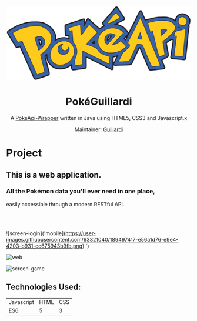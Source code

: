 <!--suppress HtmlDeprecatedAttribute -->
<br/>

<div align="center">
	<img height="200" src="https://raw.githubusercontent.com/PokeAPI/media/master/logo/pokeapi.svg?sanitize=true" alt="PokeAPI">
    <h1>PokéGuillardi</h1>
    <p>
        A <a href="https://pokeapi.co/">PokéApi-Wrapper</a> written in Java using HTML5, CSS3 and Javascript.x</a>
    </p>
    <p>
        Maintainer: <a href="https://github.com/pascalklassen">Guillardi</a>
    </p>
</div>



# Project

## This is a web application.

### All the Pokémon data you'll ever need in one place,
easily accessible through a modern RESTful API.

<br>


<br>

![screen-login]('mobile](https://user-images.githubusercontent.com/63321040/189497417-e56a1d76-e9e4-4203-b931-cc675943b9fb.png)
')

![web](https://user-images.githubusercontent.com/63321040/189497459-24c89ff2-5492-451b-9caf-15ccac5007fe.png)


![screen-game](https://user-images.githubusercontent.com/63321040/179844951-6892a21a-3963-4dd0-bba7-95a548a6bbcb.png)

## Technologies Used:

<table>
    <tr>
        <td>Javascript</td>
        <td>HTML</td>
        <td>CSS</td>
    </tr>
    <tr>
        <td>ES6</td>
        <td>5</td>
        <td>3</td>
    </tr>
</table>



